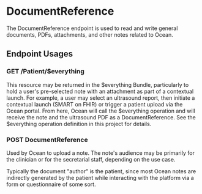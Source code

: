 # DocumentReference

The DocumentReference endpoint is used to read and write general documents, PDFs, attachments, and other notes related to Ocean.

## Endpoint Usages

### GET /Patient/$everything

This resource may be returned in the $everything Bundle, particularly to hold a user's pre-selected note with an attachment as part of a contextual launch. For example, a user may select an ultrasound report, then initiate a contextual launch (SMART on FHIR) or trigger a patient upload via the Ocean portal. From here, Ocean will call the $everything operation and will receive the note and the ultrasound PDF as a DocumentReference. See the $everything operation definition in this project for details.
### POST DocumentReference

Used by Ocean to upload a note. The note's audience may be primarily for the clinician or for the secretarial staff, depending on the use case.

Typically the document "author" is the patient, since most Ocean notes are indirectly generated by the patient while interacting with the platform via a form or questionnaire of some sort.